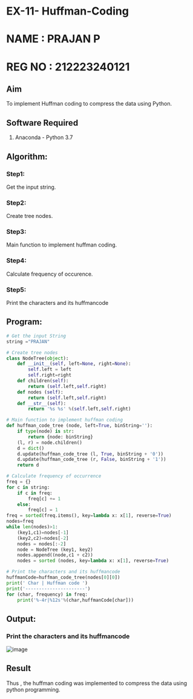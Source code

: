 # EX-11- Huffman-Coding
# NAME : PRAJAN P
# REG NO : 212223240121
## Aim
To implement Huffman coding to compress the data using Python.

## Software Required

1. Anaconda - Python 3.7

## Algorithm:
### Step1:

Get the input string.

### Step2:

Create tree nodes.


### Step3:

Main function to implement huffman coding.


### Step4:

Calculate frequency of occurence.


### Step5:

Print the characters and its huffmancode<br>

## Program:

``` Python
# Get the input String
string ="PRAJAN"

# Create tree nodes
class NodeTree(object):
    def __init__(self, left=None, right=None): 
        self.left = left
        self.right=right
    def children(self):
        return (self.left,self.right)
    def nodes (self):
        return (self.left,self.right)
    def __str__(self):
        return '%s %s' %(self.left,self.right)

# Main function to implement huffman coding
def huffman_code_tree (node, left=True, binString=''):
    if type(node) is str:
        return {node: binString}
    (l, r) = node.children()
    d = dict()
    d.update(huffman_code_tree (l, True, binString + '0'))
    d.update(huffman_code_tree (r, False, binString + '1'))
    return d

# Calculate frequency of occurrence
freq = {}
for c in string:
    if c in freq:
        freq[c] += 1
    else:
        freq[c] = 1
freq = sorted(freq.items(), key=lambda x: x[1], reverse=True)
nodes=freq
while len(nodes)>1:
    (key1,c1)=nodes[-1]
    (key2,c2)=nodes[-2]
    nodes = nodes[:-2]
    node = NodeTree (key1, key2)
    nodes.append((node,c1 + c2))
    nodes = sorted (nodes, key=lambda x: x[1], reverse=True)

# Print the characters and its huffmancode
huffmanCode=huffman_code_tree(nodes[0][0])
print(' Char | Huffman code ') 
print('----------------------')
for (char, frequency) in freq:
    print('%-4r|%12s'%(char,huffmanCode[char]))
```
## Output:

### Print the characters and its huffmancode
![image](https://github.com/user-attachments/assets/c82fa9b8-30c5-43fe-93a2-55ee38130902)

## Result
Thus , the huffman coding was implemented to compress the data using python programming.
